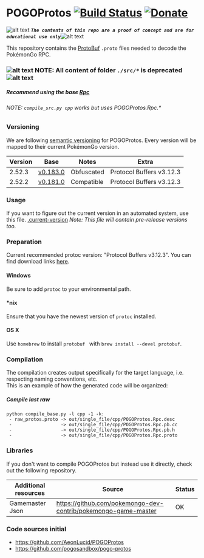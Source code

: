 <!-- define variables -->
[1.1]: http://i.imgur.com/M4fJ65n.png (ATTENTION)

POGOProtos [![Build Status](https://travis-ci.org/Furtif/POGOProtos.svg?branch=master)](https://travis-ci.org/Furtif/POGOProtos) [![Donate](https://img.shields.io/badge/Donate-PayPal-green.svg)](https://www.paypal.me/rocketbot) <!-- [![Maintainability](https://api.codeclimate.com/v1/badges/f4fbd03daa49a667d1b7/maintainability)](https://codeclimate.com/github/Furtif/POGOProtos/maintainability) [![Test Coverage](https://api.codeclimate.com/v1/badges/f4fbd03daa49a667d1b7/test_coverage)](https://codeclimate.com/github/Furtif/POGOProtos/test_coverage)-->
===================

![alt text][1.1] <strong><em>`The contents of this repo are a proof of concept and are for educational use only`</em></strong>![alt text][1.1]<br/>

This repository contains the [ProtoBuf](https://github.com/google/protobuf) `.proto` files needed to decode the PokémonGo RPC.

### ![alt text][1.1] NOTE: All content of folder ```./src/*``` is deprecated ![alt text][1.1]

##### Recommend using the base [Rpc](https://github.com/Furtif/POGOProtos/blob/master/src/POGOProtos/Rpc/Rpc.proto)
###### NOTE: ```compile_src.py cpp``` works but uses POGOProtos.Rpc.*
### Versioning
We are following [semantic versioning](http://semver.org/) for POGOProtos.  Every version will be mapped to their current PokémonGo version.

| Version      | Base           | Notes           | Extra                           |
|--------------|---------------|-----------------|---------------------------------|
| 2.52.3       |  [v0.183.0](https://github.com/Furtif/POGOProtos/blob/master/base/v0.183.0_obf.proto)       | Obfuscated      |  Protocol Buffers v3.12.3       |
| 2.52.2       |  [v0.181.0](https://github.com/Furtif/POGOProtos/blob/master/base/v0.181.0.proto)       | Compatible      |  Protocol Buffers v3.12.3       |

### Usage
If you want to figure out the current version in an automated system, use this file.
[.current-version](https://github.com/Furtif/POGOProtos/raw/master/.current-version)
*Note: This file will contain pre-release versions too.*

### Preparation
Current recommended protoc version: "Protocol Buffers v3.12.3".
You can find download links [here](https://github.com/google/protobuf/releases).

#### Windows
Be sure to add `protoc` to your environmental path.

#### *nix
Ensure that you have the newest version of `protoc` installed.

#### OS X
Use `homebrew` to install `protobuf ` with `brew install --devel protobuf`.

### Compilation
The compilation creates output specifically for the target language, i.e. respecting naming conventions, etc.  
This is an example of how the generated code will be organized:

##### Compile last raw

```
python compile_base.py -l cpp -1 -k:
 - raw_protos.proto -> out/single_file/cpp/POGOProtos.Rpc.desc
 -                  -> out/single_file/cpp/POGOProtos.Rpc.pb.cc
 -                  -> out/single_file/cpp/POGOProtos.Rpc.pb.h
 -                  -> out/single_file/cpp/POGOProtos.Rpc.proto
```

### Libraries
If you don't want to compile POGOProtos but instead use it directly, check out the following repository.

| Additional resources  | Source                                                                               | Status 
|-----------------------|--------------------------------------------------------------------------------------|--------
| Gamemaster Json       | https://github.com/pokemongo-dev-contrib/pokemongo-game-master                       |  OK    

### Code sources initial
- https://github.com/AeonLucid/POGOProtos
- https://github.com/pogosandbox/pogo-protos
